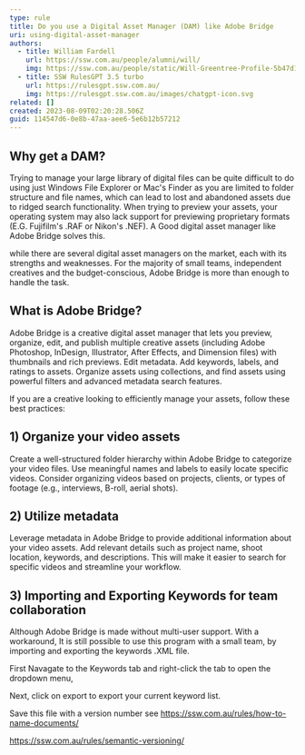 ```yaml
---
type: rule
title: Do you use a Digital Asset Manager (DAM) like Adobe Bridge
uri: using-digital-asset-manager
authors:
  - title: William Fardell
    url: https://ssw.com.au/people/alumni/will/
    img: https://ssw.com.au/people/static/Will-Greentree-Profile-5b47d1b6e1f91074e10546d28020eb19.jpg
  - title: SSW RulesGPT 3.5 turbo
    url: https://rulesgpt.ssw.com.au/
    img: https://rulesgpt.ssw.com.au/images/chatgpt-icon.svg
related: []
created: 2023-08-09T02:20:28.506Z
guid: 114547d6-0e8b-47aa-aee6-5e6b12b57212
---
```

## Why get a DAM?


Trying to manage your large library of digital files can be quite difficult to do using just Windows File Explorer or Mac's Finder as you are limited to folder structure and file names, which can lead to lost and abandoned assets due to ridged search functionality. When trying to preview your assets, your operating system may also lack support for previewing proprietary formats (E.G. Fujifilm's .RAF or Nikon's .NEF). A Good digital asset manager like Adobe Bridge solves this.


while there are several digital asset managers on the market, each with its strengths and weaknesses. For the majority of small teams, independent creatives and the budget-conscious, Adobe Bridge is more than enough to handle the task.


## What is Adobe Bridge?


Adobe Bridge is a creative digital asset manager that lets you preview, organize, edit, and publish multiple creative assets (including Adobe Photoshop, InDesign, Illustrator, After Effects, and Dimension files) with thumbnails and rich previews. Edit metadata. Add keywords, labels, and ratings to assets. Organize assets using collections, and find assets using powerful filters and advanced metadata search features.

If you are a creative looking to efficiently manage your assets, follow these best practices:


## 1) Organize your video assets
Create a well-structured folder hierarchy within Adobe Bridge to categorize your video files. Use meaningful names and labels to easily locate specific videos. Consider organizing videos based on projects, clients, or types of footage (e.g., interviews, B-roll, aerial shots).


## 2) Utilize metadata
Leverage metadata in Adobe Bridge to provide additional information about your video assets. Add relevant details such as project name, shoot location, keywords, and descriptions. This will make it easier to search for specific videos and streamline your workflow.

## 3) Importing and Exporting Keywords for team collaboration

Although Adobe Bridge is made without multi-user support. With a workaround, It is still possible to use this program with a small team, by importing and exporting the keywords .XML file.

First Navagate to the Keywords tab and right-click the tab to open the dropdown menu,

Next, click on export to export your current keyword list.

Save this file with a version number see
https://ssw.com.au/rules/how-to-name-documents/

https://ssw.com.au/rules/semantic-versioning/